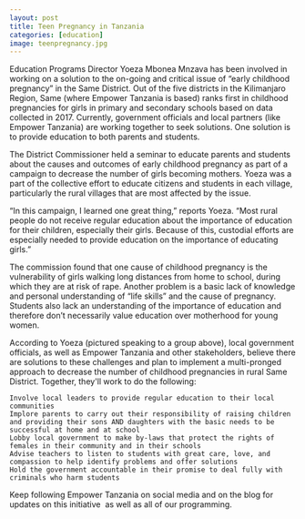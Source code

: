 ```yaml
---
layout: post
title: Teen Pregnancy in Tanzania
categories: [education]
image: teenpregnancy.jpg
---
```

Education Programs Director Yoeza Mbonea Mnzava has been involved in working on a solution to the on-going and critical issue of “early childhood pregnancy” in the Same District. Out of the five districts in the Kilimanjaro Region, Same (where Empower Tanzania is based) ranks first in childhood pregnancies for girls in primary and secondary schools based on data collected in 2017. Currently, government officials and local partners (like Empower Tanzania) are working together to seek solutions. One solution is to provide education to both parents and students.

The District Commissioner held a seminar to educate parents and students about the causes and outcomes of early childhood pregnancy as part of a campaign to decrease the number of girls becoming mothers. Yoeza was a part of the collective effort to educate citizens and students in each village, particularly the rural villages that are most affected by the issue.

“In this campaign, I learned one great thing,” reports Yoeza. “Most rural people do not receive regular education about the importance of education for their children, especially their girls. Because of this, custodial efforts are especially needed to provide education on the importance of educating girls.”

The commission found that one cause of childhood pregnancy is the vulnerability of girls walking long distances from home to school, during which they are at risk of rape. Another problem is a basic lack of knowledge and personal understanding of “life skills” and the cause of pregnancy. Students also lack an understanding of the importance of education and therefore don’t necessarily value education over motherhood for young women.

According to Yoeza (pictured speaking to a group above), local government officials, as well as Empower Tanzania and other stakeholders, believe there are solutions to these challenges and plan to implement a multi-pronged approach to decrease the number of childhood pregnancies in rural Same District. Together, they'll work to do the following:

 	Involve local leaders to provide regular education to their local communities
 	Implore parents to carry out their responsibility of raising children and providing their sons AND daughters with the basic needs to be successful at home and at school
 	Lobby local government to make by-laws that protect the rights of females in their community and in their schools
 	Advise teachers to listen to students with great care, love, and compassion to help identify problems and offer solutions
 	Hold the government accountable in their promise to deal fully with criminals who harm students

Keep following Empower Tanzania on social media and on the blog for updates on this initiative  as well as all of our programming.

 

 
